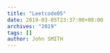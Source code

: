 ```yaml
---
title: "Leetcode05"
date: 2019-03-05T23:37:00+08:00
archives: "2019"
tags: []
author: John SMITH
---
```

